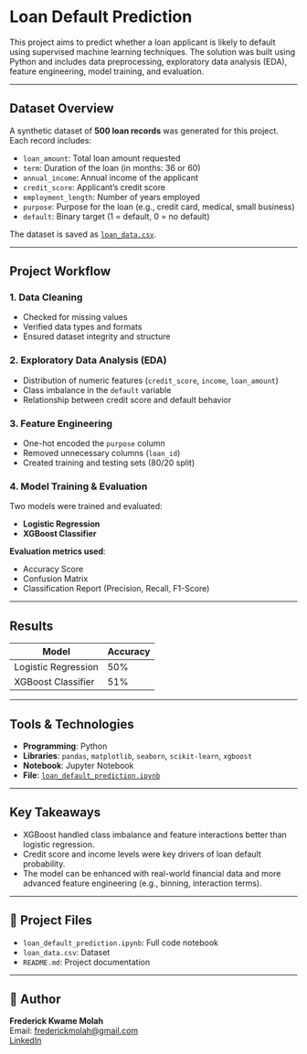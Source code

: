 # Loan Default Prediction

This project aims to predict whether a loan applicant is likely to default using supervised machine learning techniques. The solution was built using Python and includes data preprocessing, exploratory data analysis (EDA), feature engineering, model training, and evaluation.

---

## Dataset Overview

A synthetic dataset of **500 loan records** was generated for this project. Each record includes:

- `loan_amount`: Total loan amount requested
- `term`: Duration of the loan (in months: 36 or 60)
- `annual_income`: Annual income of the applicant
- `credit_score`: Applicant’s credit score
- `employment_length`: Number of years employed
- `purpose`: Purpose for the loan (e.g., credit card, medical, small business)
- `default`: Binary target (1 = default, 0 = no default)

The dataset is saved as [`loan_data.csv`](./loan_data.csv).

---

## Project Workflow

### 1. Data Cleaning
- Checked for missing values
- Verified data types and formats
- Ensured dataset integrity and structure

### 2. Exploratory Data Analysis (EDA)
- Distribution of numeric features (`credit_score`, `income`, `loan_amount`)
- Class imbalance in the `default` variable
- Relationship between credit score and default behavior

### 3. Feature Engineering
- One-hot encoded the `purpose` column
- Removed unnecessary columns (`loan_id`)
- Created training and testing sets (80/20 split)

### 4. Model Training & Evaluation
Two models were trained and evaluated:
- **Logistic Regression**
- **XGBoost Classifier**

**Evaluation metrics used**:
- Accuracy Score
- Confusion Matrix
- Classification Report (Precision, Recall, F1-Score)

---

## Results

| Model               | Accuracy |
|--------------------|----------|
| Logistic Regression| 50%     |
| XGBoost Classifier | 51%   |

---

## Tools & Technologies

- **Programming**: Python
- **Libraries**: `pandas`, `matplotlib`, `seaborn`, `scikit-learn`, `xgboost`
- **Notebook**: Jupyter Notebook
- **File**: [`loan_default_prediction.ipynb`](./loan_default_prediction.ipynb)

---

## Key Takeaways

- XGBoost handled class imbalance and feature interactions better than logistic regression.
- Credit score and income levels were key drivers of loan default probability.
- The model can be enhanced with real-world financial data and more advanced feature engineering (e.g., binning, interaction terms).

---

## 📁 Project Files

- `loan_default_prediction.ipynb`: Full code notebook
- `loan_data.csv`: Dataset
- `README.md`: Project documentation

---

## 📌 Author

**Frederick Kwame Molah**  
Email: frederickmolah@gmail.com  
[LinkedIn](https://www.linkedin.com/in/frederick-molah-b36a64159/)
